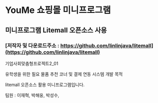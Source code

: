 # YouMe 쇼핑몰 미니프로그램

## 미니프로그램 Litemall 오픈소스 사용 
### [저작자 및 다운로드주소 : https://github.com/linlinjava/litemall](https://github.com/linlinjava/litemall)

기업사회맞춤형프로젝트2_01

유학생을 위한 필요 물품 추천 코너 및 결제 연동 시스템 개발 목적

litemall 오픈소스 활용 미니프로그램입니다.

팀원 : 이재혁, 박해웅, 박성수, 
